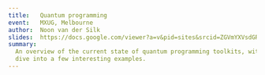 ```yaml
---
title:   Quantum programming
event:   MXUG, Melbourne
author:  Noon van der Silk
slides:  https://docs.google.com/viewer?a=v&pid=sites&srcid=ZGVmYXVsdGRvbWFpbnxteHVnYXV8Z3g6MWNiZTY2NzcyNDQ3M2Q4Yg
summary:
  An overview of the current state of quantum programming toolkits, with a
  dive into a few interesting examples.
---
```


